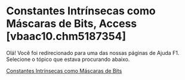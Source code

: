 
# Constantes Intrínsecas como Máscaras de Bits, Access [vbaac10.chm5187354]

Olá! Você foi redirecionado para uma das nossas páginas de Ajuda F1. Selecione o tópico que estava procurando abaixo.

[Constantes Intrínsecas como Máscaras de Bits](http://msdn.microsoft.com/library/2f339b2c-d078-aedd-0ebd-8d04877cbf9a%28Office.15%29.aspx)
